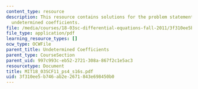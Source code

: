 ```yaml
---
content_type: resource
description: This resource contains solutions for the problem statements related to
  undetermined coefficients.
file: /media/courses/18-03sc-differential-equations-fall-2011/3f310ee5b746ab2e2671843e698450b0_MIT18_03SCF11_ps4_s16s.pdf
file_type: application/pdf
learning_resource_types: []
ocw_type: OCWFile
parent_title: Undetermined Coefficients
parent_type: CourseSection
parent_uid: 997c993c-eb52-2721-308a-867f2c1e5ac3
resourcetype: Document
title: MIT18_03SCF11_ps4_s16s.pdf
uid: 3f310ee5-b746-ab2e-2671-843e698450b0
---
```

